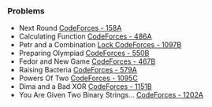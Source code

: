 ### Problems
- Next Round [CodeForces - 158A](https://codeforces.com/problemset/problem/158/A)  
- Calculating Function [CodeForces - 486A](https://codeforces.com/problemset/problem/486/A)  
- Petr and a Combination [Lock CodeForces - 1097B](https://codeforces.com/problemset/problem/1097/B)  
- Preparing Olympiad [CodeForces - 550B](https://codeforces.com/problemset/problem/550/B)  
- Fedor and New Game [CodeForces - 467B](https://codeforces.com/problemset/problem/467/B)  
- Raising Bacteria [CodeForces - 579A](https://codeforces.com/problemset/problem/579/A)  
- Powers Of Two [CodeForces - 1095C](https://codeforces.com/problemset/problem/1095/C)  
- Dima and a Bad XOR [CodeForces - 1151B](https://codeforces.com/problemset/problem/1151/B)  
- You Are Given Two Binary Strings... [CodeForces - 1202A](https://codeforces.com/problemset/problem/1202/A)  
